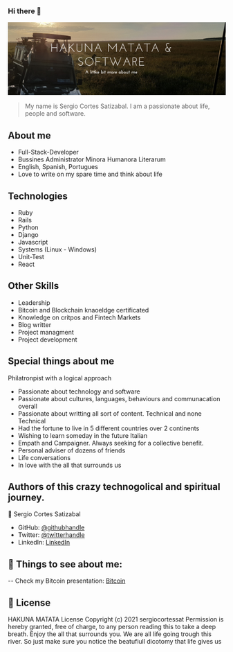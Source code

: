 ### Hi there 👋

![screenshot](./Screenshot.png)

> My name is Sergio Cortes Satizabal. I am a passionate about life, people and software.

## About me

- Full-Stack-Developer
- Bussines Administrator Minora Humanora Literarum
- English, Spanish, Portugues
- Love to write on my spare time and think about life

## Technologies

- Ruby
- Rails
- Python
- Django
- Javascript
- Systems (Linux - Windows)
- Unit-Test
- React

## Other Skills

- Leadership
- Bitcoin and Blockchain knaoeldge certificated
- Knowledge on critpos and Fintech Markets
- Blog writter
- Project managment
- Project development

## Special things about me

  Philatronpist with a logical approach
- Passionate about technology and software
- Passionate about cultures, languages, behaviours and communacation overall
- Passionate about writting all sort of content. Technical and none Technical
- Had the fortune to live in 5 different countries over 2 continents
- Wishing to learn someday in the future Italian
- Empath and Campaigner. Always seeking for a collective benefit.
- Personal adviser of dozens of friends
- Life conversations
- In love with the all that surrounds us


## Authors of this crazy technogolical and spiritual journey.

👤 Sergio Cortes Satizabal

- GitHub: [@githubhandle](https://github.com/sergiocortessat)
- Twitter: [@twitterhandle](https://twitter.com/sergiocortessat)
- LinkedIn: [LinkedIn](https://linkedin.com/sergiocortessat)

## 🤝 Things to see about me:

-- Check my Bitcoin presentation: [Bitcoin](https://tlr-coworking.com/blog/cryptocurrencies-an-experiment-that-will-lead-to-a-revolution%f0%9f%92%b0%f0%9f%92%b5%f0%9f%92%aa/)


## 📝 License

HAKUNA MATATA License
Copyright (c) 2021 sergiocortessat
Permission is hereby granted, free of charge, to any person reading this to take a deep breath. Enjoy the all that surrounds you. We are all life going trough this river. So just make sure you notice the beatufiull dicotomy that life gives us 

